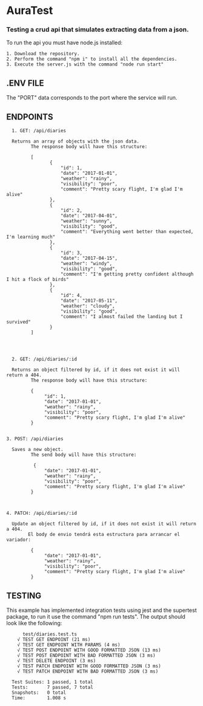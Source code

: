 # AuraTest
### Testing a crud api that simulates extracting data from a json.

To run the api you must have node.js installed:  
      
    1. Download the repository.  
    2. Perform the command "npm i" to install all the dependencies.  
    3. Execute the server.js with the command "node run start" 
    


## .ENV FILE 
 
The "PORT" data corresponds to the port where the service will run.     

## ENDPOINTS  
      1. GET: /api/diaries
    
      Returns an array of objects with the json data.
             The response body will have this structure:  
             
             [
                    {
                        "id": 1,
                        "date": "2017-01-01",
                        "weather": "rainy",
                        "visibility": "poor",
                        "comment": "Pretty scary flight, I'm glad I'm alive"
                    },
                    {
                        "id": 2,
                        "date": "2017-04-01",
                        "weather": "sunny",
                        "visibility": "good",
                        "comment": "Everything went better than expected, I'm learning much"
                    },
                    {
                        "id": 3,
                        "date": "2017-04-15",
                        "weather": "windy",
                        "visibility": "good",
                        "comment": "I'm getting pretty confident although I hit a flock of birds"
                    },
                    {
                        "id": 4,
                        "date": "2017-05-11",
                        "weather": "cloudy",
                        "visibility": "good",
                        "comment": "I almost failed the landing but I survived"
                    }
             ]
             
             
             
             
      2. GET: /api/diaries/:id
    
      Returns an object filtered by id, if it does not exist it will return a 404.
             The response body will have this structure:  
             
             {
                  "id": 1,
                  "date": "2017-01-01",
                  "weather": "rainy",
                  "visibility": "poor",
                  "comment": "Pretty scary flight, I'm glad I'm alive"
             }
                    
             
    3. POST: /api/diaries 
    
      Saves a new object.
             The send body will have this structure:  
             
              {
                  "date": "2017-01-01",
                  "weather": "rainy",
                  "visibility": "poor",
                  "comment": "Pretty scary flight, I'm glad I'm alive"
             }
                   
                    
                    
    4. PATCH: /api/diaries/:id 
    
      Update an object filtered by id, if it does not exist it will return a 404.  
            El body de envio tendrá esta estructura para arrancar el variador:   
            
             {
                  "date": "2017-01-01",
                  "weather": "rainy",
                  "visibility": "poor",
                  "comment": "Pretty scary flight, I'm glad I'm alive"
             }  
                    
    
## TESTING  
  This example has implemented integration tests using jest and the supertest package, to run it use the command "npm run tests". The output should look like the following:
          
          test/diaries.test.ts
        √ TEST GET ENDPOINT (21 ms)
        √ TEST GET ENDPOINT WITH PARAMS (4 ms)
        √ TEST POST ENDPOINT WITH GOOD FORMATTED JSON (13 ms)
        √ TEST POST ENDPOINT WITH BAD FORMATTED JSON (3 ms)
        √ TEST DELETE ENDPOINT (3 ms)
        √ TEST PATCH ENDPOINT WITH GOOD FORMATTED JSON (3 ms)
        √ TEST PATCH ENDPOINT WITH BAD FORMATTED JSON (3 ms)

      Test Suites: 1 passed, 1 total
      Tests:       7 passed, 7 total
      Snapshots:   0 total
      Time:        1.008 s
     
                    
